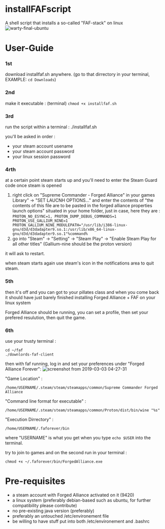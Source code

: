 # installFAFscript
A shell script that installs a so-called "FAF-stack" on linux
![warty-final-ubuntu](https://user-images.githubusercontent.com/5132359/53690402-25b5a600-3d6a-11e9-94cd-3ac2fc06cf9a.png)


# User-Guide

### 1st

download installfaf.sh anywhere. (go to that dirrectory in your terminal, EXAMPLE: `cd Downloads`)

### 2nd

make it executable : (terminal) `chmod +x installfaf.sh`

### 3rd 

run the script within a terminal : ./installfaf.sh

you'll be asked in order :
- your steam account usename
- your steam account password
- your linux session password

### 4rth

at a certain point steam starts up and you'll need to enter the Steam Guard code
once steam is opened
1. right click on "Supreme Commander - Forged Alliance" in your games Library" -> "SET LAUCNH OPTIONS..." and enter the contents of "the contents of this file are to be pasted in the forged alliance properties launch options" situated in your home folder, just in case, here they are : `PROTON_NO_ESYNC=1, PROTON_DUMP_DEBUG_COMMANDS=1 PROTON_USE_GALLIUM_NINE=1 PROTON_GALLIUM_NINE_MODULEPATH="/usr/lib/i386-linux-gnu/d3d/d3dadapter9.so.1:/usr/lib/x86_64-linux-gnu/d3d/d3dadapter9.so.1"%command%`
2. go into "Steam" -> "Setting" -> "Steam Play" -> "Enable Steam Play for all other titles" (Gallium-nine should be the proton version)

it will ask to restart.

when steam starts again use steam's icon in the notifications area to quit steam.

### 5th

then it's off and you can got to your pillates class and when you come back it should have just barely finished installing Forged Alliance + FAF on your linux system

Forged Alliance should be running, you can set a profile, then set your prefered resulution, then quit the game.

### 6th

use your trusty terminal :

```
cd ~/faf
./downlords-faf-client
```

then with faf running, log in and set your preferences under "Forged Alliance Forever":
![screenshot from 2019-03-03 04-27-31](https://user-images.githubusercontent.com/5132359/53690540-c0af7f80-3d6c-11e9-9e83-36a25ce7e1f3.png)

"Game Location" :
```
/home/USERNAME/.steam/steam/steamapps/common/Supreme Commander Forged Alliance
```
"Command line format for executable" :
```
/home/USERNAME/.steam/steam/steamapps/common/Proton/dist/bin/wine "%s"
```
"Execution Dirrectory" :
```
/home/USERNAME/.faforever/bin
```
where "USERNAME" is what you get when you type `echo $USER` into the terminal.

try to join to games and on the second run in your terminal :

```
chmod +x ~/.faforever/bin/ForgedAlliance.exe
```

# Pre-requisites 

- a steam account with Forged Alliance activated on it (9420)
- a linux system (preferably debian-based such as ubuntu,  for further compatibility please contribute)
- no pre-existing java version (preferably)
- preferably an untouched /etc/environement file
- be willing to have stuff put into both /etc/environement and .bashrc
